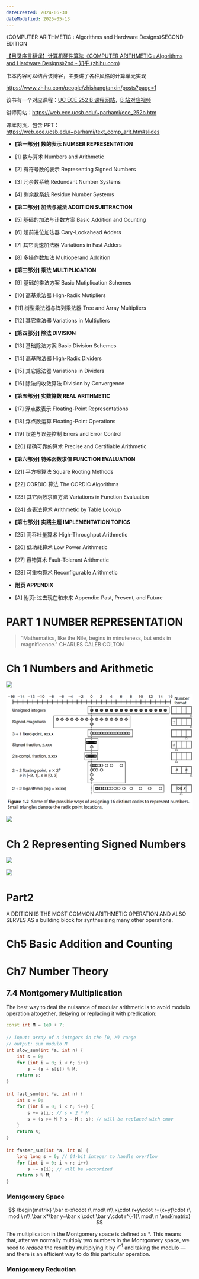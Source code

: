 ```yaml
---
dateCreated: 2024-06-30
dateModified: 2025-05-13
---
```


《COMPUTER ARITHMETIC : Algorithms and Hardware Designs》SECOND EDITION

[【目录序言翻译】计算机硬件算法《COMPUTER ARITHMETIC : Algorithms and Hardware Designs》2nd - 知乎 (zhihu.com)](https://zhuanlan.zhihu.com/p/258679655)

书本内容可以结合该博客，主要讲了各种风格的计算单元实现

https://www.zhihu.com/people/zhishangtanxin/posts?page=1

该书有一个对应课程：<a href=" https://web.ece.ucsb.edu/Faculty/Parhami/ece_252b.htm">UC ECE 252 B 课程网站</a>，<a href="https://www.bilibili.com/video/BV1qsSuYHE9T/?spm_id_from=333.337.search-card.all.click&vd_source=bc07d988d4ccb4ab77470cec6bb87b69">B 站对应视频</a>

讲师网站：https://web.ece.ucsb.edu/~parhami/ece_252b.htm

课本网页，包含 PPT：https://web.ece.ucsb.edu/~parhami/text_comp_arit.htm#slides

- **[第一部分] 数的表示 NUMBER REPRESENTATION**

- [1] 数与算术 Numbers and Arithmetic
- [2] 有符号数的表示 Representing Signed Numbers
- [3] 冗余数系统 Redundant Number Systems
- [4] 剩余数系统 Residue Number Systems

- **[第二部分] 加法与减法 ADDITION SUBTRACTION**

- [5] 基础的加法与计数方案 Basic Addition and Counting
- [6] 超前进位加法器 Cary-Lookahead Adders
- [7] 其它高速加法器 Variations in Fast Adders
- [8] 多操作数加法 Multioperand Addition

- **[第三部分] 乘法 MULTIPLICATION**

- [9] 基础的乘法方案 Basic Mutiplication Schemes
- [10] 高基乘法器 High-Radix Mutipliers
- [11] 树型乘法器与阵列乘法器 Tree and Array Multipliers
- [12] 其它乘法器 Variations in Multipliers
- **[第四部分] 除法 DIVISION**
- [13] 基础除法方案 Basic Division Schemes
- [14] 高基除法器 High-Radix Dividers
- [15] 其它除法器 Variations in Dividers
- [16] 除法的收敛算法 Division by Convergence
- **[第五部分] 实数算数 REAL ARITHMETIC**
- [17] 浮点数表示 Floating-Point Representations
- [18] 浮点数运算 Floating-Point Operations
- [19] 误差与误差控制 Errors and Error Control
- [20] 精确可靠的算术 Precise and Certifiable Arithmetic
- **[第六部分] 特殊函数求值 FUNCTION EVALUATION**
- [21] 平方根算法 Square Rooting Methods
- [22] CORDIC 算法 The CORDIC Algorithms
- [23] 其它函数求值方法 Variations in Function Evaluation
- [24] 查表法算术 Arithmetic by Table Lookup
- **[第七部分] 实践主题 IMPLEMENTATION TOPICS**
- [25] 高吞吐量算术 High-Throughput Arithmetic
- [26] 低功耗算术 Low Power Arithmetic
- [27] 容错算术 Fault-Tolerant Arithmetic
- [28] 可重构算术 Reconfigurable Arithmetic
- **附页 APPENDIX**

- [A] 附页: 过去现在和未来 Appendix: Past, Present, and Future

# PART 1 NUMBER REPRESENTATION

> “Mathematics, like the Nile, begins in minuteness, but ends in magnificence.” CHARLES CALEB COLTON

# Ch 1 Numbers and Arithmetic

![](Fig1.1.png)

![](04-IntegratedCircuit/BasicsAndApplication/program/assets/Fig1.2.png)

![](Fig1.4.png)

# Ch 2 Representing Signed Numbers

![](assets/Fig2.3.png)

![](Fig2.9.png)

# Part2

A DDITION IS THE MOST COMMON ARITHMETIC OPERATION AND ALSO SERVES AS a building block for synthesizing many other operations.

# Ch5 Basic Addition and Counting

# Ch7 Number Theory

## 7.4 Montgomery Multiplication

The best way to deal the nuisance of modular arithmetic is to avoid modulo operation altogether, delaying or replacing it with predication:

```cpp
const int M = 1e9 + 7;

// input: array of n integers in the [0, M) range
// output: sum modulo M
int slow_sum(int *a, int n) {
    int s = 0;
    for (int i = 0; i < n; i++)
        s = (s + a[i]) % M;
    return s;
}

int fast_sum(int *a, int n) {
    int s = 0;
    for (int i = 0; i < n; i++) {
        s += a[i]; // s < 2 * M
        s = (s >= M ? s - M : s); // will be replaced with cmov
    }
    return s;
}

int faster_sum(int *a, int n) {
    long long s = 0; // 64-bit integer to handle overflow
    for (int i = 0; i < n; i++)
        s += a[i]; // will be vectorized
    return s % M;
}
```

### Montgomery Space

$$
\begin{matrix}
\bar x=x\cdot r\ mod\ n\\
x\cdot r+y\cdot r=(x+y)\cdot r\ mod \ n\\
\bar x*\bar y=\bar x \cdot \bar y\cdot r^{-1}\ mod\ n
\end{matrix}
$$

The multiplication in the Montgomery space is defined as \*. This means that, after we normally multiply two numbers in the Montgomery space, we need to _reduce_ the result by multiplying it by $𝑟^{−1}$ and taking the modulo — and there is an efficient way to do this particular operation.

### Montgomery Reduction
